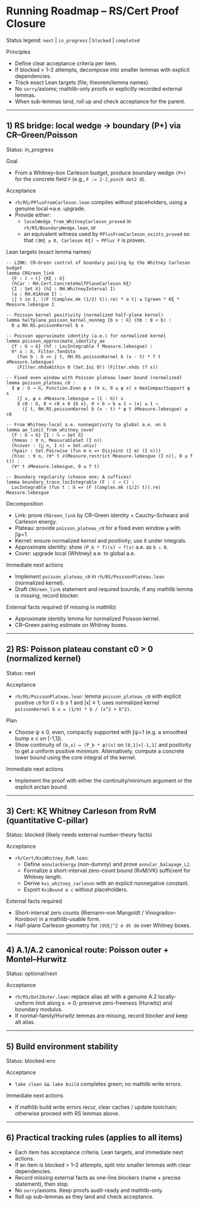 # Running Roadmap – RS/Cert Proof Closure

Status legend: `next` | `in_progress` | `blocked` | `completed`

Principles
- Define clear acceptance criteria per item.
- If blocked > 1–2 attempts, decompose into smaller lemmas with explicit dependencies.
- Track exact Lean targets (file, theorem/lemma names).
- No `sorry`/axioms; mathlib-only proofs or explicitly recorded external lemmas.
- When sub-lemmas land, roll up and check acceptance for the parent.

---

## 1) RS bridge: local wedge → boundary (P+) via CR–Green/Poisson
Status: in_progress

Goal
- From a Whitney–box Carleson budget, produce boundary wedge `(P+)` for the concrete field `F` (e.g., `F := 2·J_pinch det2 O`).

Acceptance
- `rh/RS/PPlusFromCarleson.lean` compiles without placeholders, using a genuine local→a.e. upgrade.
- Provide either:
  - `localWedge_from_WhitneyCarleson_proved` in `rh/RS/BoundaryWedge.lean`, or
  - an equivalent witness used by `PPlusFromCarleson_exists_proved` so that `(∃Kξ ≥ 0, Carleson Kξ) → PPlus F` is proven.

Lean targets (exact lemma names)
```lean
-- LINK: CR–Green control of boundary pairing by the Whitney Carleson budget
lemma CRGreen_link
  {F : ℂ → ℂ} {Kξ : ℝ}
  (hCar : RH.Cert.ConcreteHalfPlaneCarleson Kξ)
  {I : Set ℝ} (hI : RH.WhitneyInterval I)
  (a : RH.H1Atom I) :
  |∫ t in I, ((F (Complex.mk (1/2) t)).re) * a t| ≤ Cgreen * Kξ * Measure.lebesgue I

-- Poisson kernel positivity (normalized half-plane kernel)
lemma halfplane_poisson_kernel_nonneg {b x : ℝ} (hb : 0 < b) :
  0 ≤ RH.RS.poissonKernel b x

-- Poisson approximate identity (a.e.) for normalized kernel
lemma poisson_approximate_identity_ae
  {f : ℝ → ℝ} (hf : LocIntegrable f Measure.lebesgue) :
  ∀ᵐ x : ℝ, Filter.Tendsto
    (fun b : ℝ => ∫ t, RH.RS.poissonKernel b (x - t) * f t ∂Measure.lebesgue)
    (Filter.nhdsWithin 0 (Set.Ioi 0)) (Filter.nhds (f x))

-- Fixed even window with Poisson plateau lower bound (normalized)
lemma poisson_plateau_c0 :
  ∃ ψ : ℝ → ℝ, Function.Even ψ ∧ (∀ x, 0 ≤ ψ x) ∧ HasCompactSupport ψ ∧
    (∫ x, ψ x ∂Measure.lebesgue = (1 : ℝ)) ∧
    ∃ c0 : ℝ, 0 < c0 ∧ ∀ {b x}, 0 < b → b ≤ 1 → |x| ≤ 1 →
      (∫ t, RH.RS.poissonKernel b (x - t) * ψ t ∂Measure.lebesgue) ≥ c0

-- From Whitney-local a.e. nonnegativity to global a.e. on ℝ
lemma ae_limit_from_whitney_cover
  {f : ℝ → ℝ} {I : ℕ → Set ℝ}
  (hmeas : ∀ n, MeasurableSet (I n))
  (hcover : (⋃ n, I n) = Set.univ)
  (hpair : Set.Pairwise (fun m n => Disjoint (I m) (I n)))
  (hloc : ∀ n, (∀ᵐ t ∂(Measure.restrict Measure.lebesgue (I n)), 0 ≤ f t)) :
  (∀ᵐ t ∂Measure.lebesgue, 0 ≤ f t)

-- Boundary regularity (choose one; A suffices)
lemma boundary_trace_locIntegrable (F : ℂ → ℂ) :
  LocIntegrable (fun t : ℝ => (F (Complex.mk (1/2) t)).re) Measure.lebesgue
```

Decomposition
- Link: prove `CRGreen_link` by CR–Green identity + Cauchy–Schwarz and Carleson energy.
- Plateau: provide `poisson_plateau_c0` for a fixed even window `ψ` with ∫ψ=1.
- Kernel: ensure normalized kernel and positivity; use it under integrals.
- Approximate identity: show `(P_b * f)(x) → f(x)` a.e. as `b ↓ 0`.
- Cover: upgrade local (Whitney) a.e. to global a.e.

Immediate next actions
- Implement `poisson_plateau_c0` in `rh/RS/PoissonPlateau.lean` (normalized kernel).
- Draft `CRGreen_link` statement and required bounds; if any mathlib lemma is missing, record blocker.

External facts required (if missing in mathlib)
- Approximate identity lemma for normalized Poisson kernel.
- CR–Green pairing estimate on Whitney boxes.

---

## 2) RS: Poisson plateau constant c0 > 0 (normalized kernel)
Status: next

Acceptance
- `rh/RS/PoissonPlateau.lean`: lemma `poisson_plateau_c0` with explicit positive `c0` for 0 < b ≤ 1 and |x| ≤ 1; uses normalized kernel
  `poissonKernel b x = (1/π) * b / (x^2 + b^2)`.

Plan
- Choose ψ ≥ 0, even, compactly supported with ∫ψ=1 (e.g. a smoothed bump ≥ c on [-1,1]).
- Show continuity of `(b,x) ↦ (P_b * ψ)(x)` on `[0,1]×[-1,1]` and positivity to get a uniform positive minimum.
  Alternatively, compute a concrete lower bound using the core integral of the kernel.

Immediate next actions
- Implement the proof with either the continuity/minimum argument or the explicit arctan bound.

---

## 3) Cert: Kξ Whitney Carleson from RvM (quantitative C-pillar)
Status: blocked (likely needs external number-theory facts)

Acceptance
- `rh/Cert/KxiWhitney_RvM.lean`:
  - Define `annularEnergy` (non-dummy) and prove `annular_balayage_L2`.
  - Formalize a short-interval zero-count bound (RvM/VK) sufficient for Whitney length.
  - Derive `kxi_whitney_carleson` with an explicit nonnegative constant.
  - Export `KxiBound α c` without placeholders.

External facts required
- Short-interval zero counts (Riemann–von Mangoldt / Vinogradov–Korobov) in a mathlib-usable form.
- Half-plane Carleson geometry for `|∇Uξ|^2 σ dt dσ` over Whitney boxes.

---

## 4) A.1/A.2 canonical route: Poisson outer + Montel–Hurwitz
Status: optional/next

Acceptance
- `rh/RS/Det2Outer.lean`: replace alias alt with a genuine A.2 locally-uniform limit along ε → 0; preserve zero-freeness (Hurwitz) and boundary modulus.
- If normal-family/Hurwitz lemmas are missing, record blocker and keep alt alias.

---

## 5) Build environment stability
Status: blocked-env

Acceptance
- `lake clean && lake build` completes green; no mathlib write errors.

Immediate next actions
- If mathlib build write errors recur, clear caches / update toolchain; otherwise proceed with RS lemmas above.

---

## 6) Practical tracking rules (applies to all items)
- Each item has acceptance criteria, Lean targets, and immediate next actions.
- If an item is blocked > 1–2 attempts, split into smaller lemmas with clear dependencies.
- Record missing external facts as one-line blockers (name + precise statement), then stop.
- No `sorry`/axioms. Keep proofs audit-ready and mathlib-only.
- Roll up sub-lemmas as they land and check acceptance.


